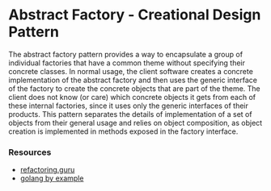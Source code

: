 # Abstract Factory - Creational Design Pattern
The abstract factory pattern provides a way to encapsulate a group of individual factories that have a common theme without specifying their concrete classes. In normal usage, the client software creates a concrete implementation of the abstract factory and then uses the generic interface of the factory to create the concrete objects that are part of the theme. The client does not know (or care) which concrete objects it gets from each of these internal factories, since it uses only the generic interfaces of their products. This pattern separates the details of implementation of a set of objects from their general usage and relies on object composition, as object creation is implemented in methods exposed in the factory interface.


### Resources
- [refactoring.guru](https://refactoring.guru/design-patterns/abstract-factory)
- [golang by example](https://golangbyexample.com/abstract-factory-design-pattern-go/)
